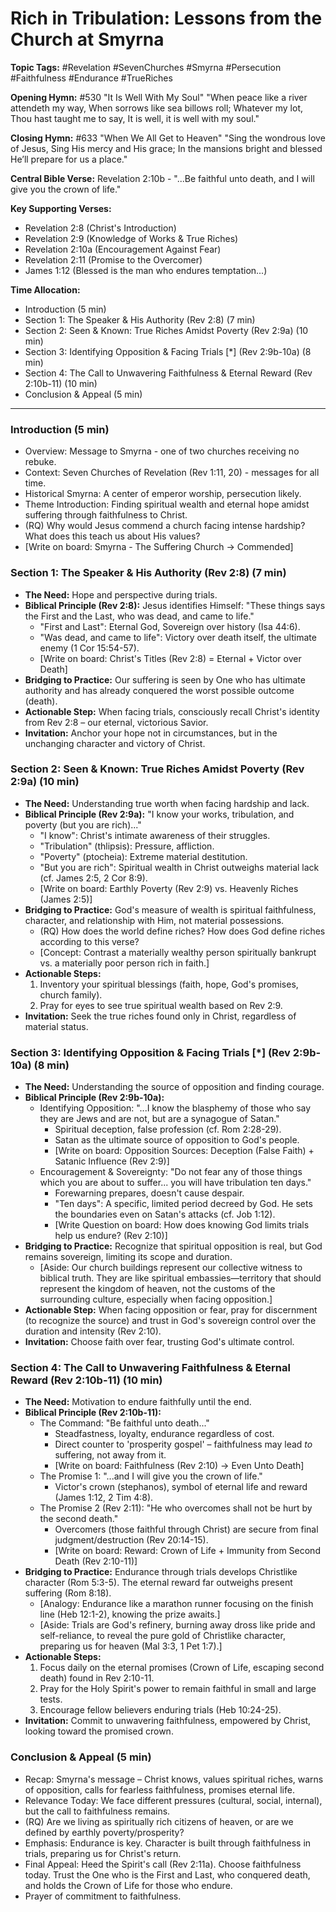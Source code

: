 # Rich in Tribulation: Lessons from the Church at Smyrna

**Topic Tags:** #Revelation #SevenChurches #Smyrna #Persecution #Faithfulness #Endurance #TrueRiches

**Opening Hymn:** #530 "It Is Well With My Soul"
"When peace like a river attendeth my way, When sorrows like sea billows roll; Whatever my lot, Thou hast taught me to say, It is well, it is well with my soul."

**Closing Hymn:** #633 "When We All Get to Heaven"
"Sing the wondrous love of Jesus, Sing His mercy and His grace; In the mansions bright and blessed He’ll prepare for us a place."

**Central Bible Verse:** Revelation 2:10b - "...Be faithful unto death, and I will give you the crown of life."

**Key Supporting Verses:**
*   Revelation 2:8 (Christ's Introduction)
*   Revelation 2:9 (Knowledge of Works & True Riches)
*   Revelation 2:10a (Encouragement Against Fear)
*   Revelation 2:11 (Promise to the Overcomer)
*   James 1:12 (Blessed is the man who endures temptation...)

**Time Allocation:**
*   Introduction (5 min)
*   Section 1: The Speaker & His Authority (Rev 2:8) (7 min)
*   Section 2: Seen & Known: True Riches Amidst Poverty (Rev 2:9a) (10 min)
*   Section 3: Identifying Opposition & Facing Trials [*] (Rev 2:9b-10a) (8 min)
*   Section 4: The Call to Unwavering Faithfulness & Eternal Reward (Rev 2:10b-11) (10 min)
*   Conclusion & Appeal (5 min)

---

### Introduction (5 min)
*   Overview: Message to Smyrna - one of two churches receiving no rebuke.
*   Context: Seven Churches of Revelation (Rev 1:11, 20) - messages for all time.
*   Historical Smyrna: A center of emperor worship, persecution likely.
*   Theme Introduction: Finding spiritual wealth and eternal hope amidst suffering through faithfulness to Christ.
*   (RQ) Why would Jesus commend a church facing intense hardship? What does this teach us about His values?
*   [Write on board: Smyrna - The Suffering Church -> Commended]

### Section 1: The Speaker & His Authority (Rev 2:8) (7 min)
*   **The Need:** Hope and perspective during trials.
*   **Biblical Principle (Rev 2:8):** Jesus identifies Himself: "These things says the First and the Last, who was dead, and came to life."
    *   "First and Last": Eternal God, Sovereign over history (Isa 44:6).
    *   "Was dead, and came to life": Victory over death itself, the ultimate enemy (1 Cor 15:54-57).
    *   [Write on board: Christ's Titles (Rev 2:8) = Eternal + Victor over Death]
*   **Bridging to Practice:** Our suffering is seen by One who has ultimate authority and has already conquered the worst possible outcome (death).
*   **Actionable Step:** When facing trials, consciously recall Christ's identity from Rev 2:8 – our eternal, victorious Savior.
*   **Invitation:** Anchor your hope not in circumstances, but in the unchanging character and victory of Christ.

### Section 2: Seen & Known: True Riches Amidst Poverty (Rev 2:9a) (10 min)
*   **The Need:** Understanding true worth when facing hardship and lack.
*   **Biblical Principle (Rev 2:9a):** "I know your works, tribulation, and poverty (but you are rich)..."
    *   "I know": Christ's intimate awareness of their struggles.
    *   "Tribulation" (thlipsis): Pressure, affliction.
    *   "Poverty" (ptocheia): Extreme material destitution.
    *   "But you are rich": Spiritual wealth in Christ outweighs material lack (cf. James 2:5, 2 Cor 8:9).
    *   [Write on board: Earthly Poverty (Rev 2:9) vs. Heavenly Riches (James 2:5)]
*   **Bridging to Practice:** God's measure of wealth is spiritual faithfulness, character, and relationship with Him, not material possessions.
    *   (RQ) How does the world define riches? How does God define riches according to this verse?
    *   [Concept: Contrast a materially wealthy person spiritually bankrupt vs. a materially poor person rich in faith.]
*   **Actionable Steps:** 
    1.  Inventory your spiritual blessings (faith, hope, God's promises, church family).
    2.  Pray for eyes to see true spiritual wealth based on Rev 2:9.
*   **Invitation:** Seek the true riches found only in Christ, regardless of material status.

### Section 3: Identifying Opposition & Facing Trials [*] (Rev 2:9b-10a) (8 min)
*   **The Need:** Understanding the source of opposition and finding courage.
*   **Biblical Principle (Rev 2:9b-10a):**
    *   Identifying Opposition: "...I know the blasphemy of those who say they are Jews and are not, but are a synagogue of Satan."
        *   Spiritual deception, false profession (cf. Rom 2:28-29).
        *   Satan as the ultimate source of opposition to God's people.
        *   [Write on board: Opposition Sources: Deception (False Faith) + Satanic Influence (Rev 2:9)]
    *   Encouragement & Sovereignty: "Do not fear any of those things which you are about to suffer... you will have tribulation ten days."
        *   Forewarning prepares, doesn't cause despair.
        *   "Ten days": A specific, limited period decreed by God. He sets the boundaries even on Satan's attacks (cf. Job 1:12).
        *   [Write Question on board: How does knowing God limits trials help us endure? (Rev 2:10)]
*   **Bridging to Practice:** Recognize that spiritual opposition is real, but God remains sovereign, limiting its scope and duration.
    *   [Aside: Our church buildings represent our collective witness to biblical truth. They are like spiritual embassies—territory that should represent the kingdom of heaven, not the customs of the surrounding culture, especially when facing opposition.]
*   **Actionable Step:** When facing opposition or fear, pray for discernment (to recognize the source) and trust in God's sovereign control over the duration and intensity (Rev 2:10).
*   **Invitation:** Choose faith over fear, trusting God's ultimate control.

### Section 4: The Call to Unwavering Faithfulness & Eternal Reward (Rev 2:10b-11) (10 min)
*   **The Need:** Motivation to endure faithfully until the end.
*   **Biblical Principle (Rev 2:10b-11):**
    *   The Command: "Be faithful unto death..."
        *   Steadfastness, loyalty, endurance regardless of cost.
        *   Direct counter to 'prosperity gospel' – faithfulness may lead *to* suffering, not away from it.
        *   [Write on board: Faithfulness (Rev 2:10) -> Even Unto Death]
    *   The Promise 1: "...and I will give you the crown of life."
        *   Victor's crown (stephanos), symbol of eternal life and reward (James 1:12, 2 Tim 4:8).
    *   The Promise 2 (Rev 2:11): "He who overcomes shall not be hurt by the second death."
        *   Overcomers (those faithful through Christ) are secure from final judgment/destruction (Rev 20:14-15).
        *   [Write on board: Reward: Crown of Life + Immunity from Second Death (Rev 2:10-11)]
*   **Bridging to Practice:** Endurance through trials develops Christlike character (Rom 5:3-5). The eternal reward far outweighs present suffering (Rom 8:18).
    *   [Analogy: Endurance like a marathon runner focusing on the finish line (Heb 12:1-2), knowing the prize awaits.]
    *   [Aside: Trials are God's refinery, burning away dross like pride and self-reliance, to reveal the pure gold of Christlike character, preparing us for heaven (Mal 3:3, 1 Pet 1:7).]
*   **Actionable Steps:**
    1.  Focus daily on the eternal promises (Crown of Life, escaping second death) found in Rev 2:10-11.
    2.  Pray for the Holy Spirit's power to remain faithful in small and large tests.
    3.  Encourage fellow believers enduring trials (Heb 10:24-25).
*   **Invitation:** Commit to unwavering faithfulness, empowered by Christ, looking toward the promised crown.

### Conclusion & Appeal (5 min)
*   Recap: Smyrna's message – Christ knows, values spiritual riches, warns of opposition, calls for fearless faithfulness, promises eternal life.
*   Relevance Today: We face different pressures (cultural, social, internal), but the call to faithfulness remains.
*   (RQ) Are we living as spiritually rich citizens of heaven, or are we defined by earthly poverty/prosperity?
*   Emphasis: Endurance is key. Character is built through faithfulness in trials, preparing us for Christ's return.
*   Final Appeal: Heed the Spirit's call (Rev 2:11a). Choose faithfulness today. Trust the One who is the First and Last, who conquered death, and holds the Crown of Life for those who endure.
*   Prayer of commitment to faithfulness.